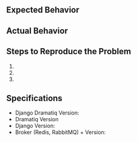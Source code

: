 <!-- Attention! -->
<!-- Before submitting an issue, confirm the following: -->
<!-- 1. You have searched previous open/closed issues -->
<!-- 2. Your issue is directly related to django-dramatiq and NOT the dramatiq core library -->

## Expected Behavior
<!-- If you are requesting a new feature, please elaborate on the problem you are trying to solve -->

## Actual Behavior
<!-- If you are requesting a new feature, please elaborate on the general solution you are proposing -->


## Steps to Reproduce the Problem
<!-- If you are requesting a new feature, please detail the potential implementaion for the feature -->

  1.
  1.
  1.

## Specifications
<!-- If you are requesting a new feature, please delete this section -->

  - Django Dramatiq Version:
  - Dramatiq Version
  - Django Version:
  - Broker (Redis, RabbitMQ) + Version:
